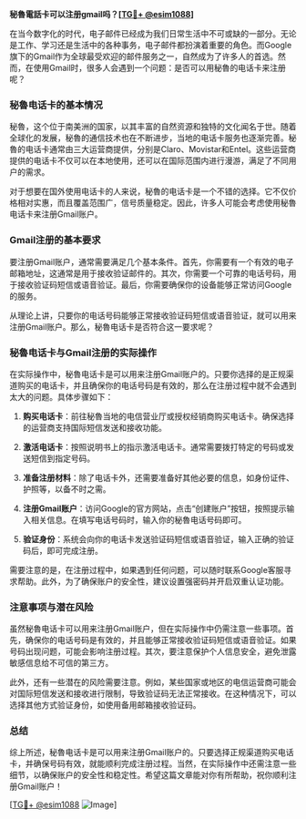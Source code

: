 **秘魯電話卡可以注册gmail吗？[[TG💪+ @esim1088](https://t.me/s/esim1088)]**

在当今数字化的时代，电子邮件已经成为我们日常生活中不可或缺的一部分。无论是工作、学习还是生活中的各种事务，电子邮件都扮演着重要的角色。而Google旗下的Gmail作为全球最受欢迎的邮件服务之一，自然成为了许多人的首选。然而，在使用Gmail时，很多人会遇到一个问题：是否可以用秘魯的电话卡来注册呢？

### 秘魯电话卡的基本情况

秘魯，这个位于南美洲的国家，以其丰富的自然资源和独特的文化闻名于世。随着全球化的发展，秘魯的通信技术也在不断进步，当地的电话卡服务也逐渐完善。秘魯的电话卡通常由三大运营商提供，分别是Claro、Movistar和Entel。这些运营商提供的电话卡不仅可以在本地使用，还可以在国际范围内进行漫游，满足了不同用户的需求。

对于想要在国外使用电话卡的人来说，秘魯的电话卡是一个不错的选择。它不仅价格相对实惠，而且覆盖范围广，信号质量稳定。因此，许多人可能会考虑使用秘魯电话卡来注册Gmail账户。

### Gmail注册的基本要求

要注册Gmail账户，通常需要满足几个基本条件。首先，你需要有一个有效的电子邮箱地址，这通常是用于接收验证邮件的。其次，你需要一个可靠的电话号码，用于接收验证码短信或语音验证。最后，你需要确保你的设备能够正常访问Google的服务。

从理论上讲，只要你的电话号码能够正常接收验证码短信或语音验证，就可以用来注册Gmail账户。那么，秘魯电话卡是否符合这一要求呢？

### 秘魯电话卡与Gmail注册的实际操作

在实际操作中，秘魯电话卡是可以用来注册Gmail账户的。只要你选择的是正规渠道购买的电话卡，并且确保你的电话号码是有效的，那么在注册过程中就不会遇到太大的问题。具体步骤如下：

1. **购买电话卡**：前往秘魯当地的电信营业厅或授权经销商购买电话卡。确保选择的运营商支持国际短信发送和接收功能。
   
2. **激活电话卡**：按照说明书上的指示激活电话卡。通常需要拨打特定的号码或发送短信到指定号码。

3. **准备注册材料**：除了电话卡外，还需要准备好其他必要的信息，如身份证件、护照等，以备不时之需。

4. **注册Gmail账户**：访问Google的官方网站，点击“创建账户”按钮，按照提示输入相关信息。在填写电话号码时，输入你的秘魯电话号码即可。

5. **验证身份**：系统会向你的电话卡发送验证码短信或语音验证，输入正确的验证码后，即可完成注册。

需要注意的是，在注册过程中，如果遇到任何问题，可以随时联系Google客服寻求帮助。此外，为了确保账户的安全性，建议设置强密码并开启双重认证功能。

### 注意事项与潜在风险

虽然秘魯电话卡可以用来注册Gmail账户，但在实际操作中仍需注意一些事项。首先，确保你的电话号码是有效的，并且能够正常接收验证码短信或语音验证。如果号码出现问题，可能会影响注册过程。其次，要注意保护个人信息安全，避免泄露敏感信息给不可信的第三方。

此外，还有一些潜在的风险需要注意。例如，某些国家或地区的电信运营商可能会对国际短信发送和接收进行限制，导致验证码无法正常接收。在这种情况下，可以选择其他方式验证身份，如使用备用邮箱接收验证码。

### 总结

综上所述，秘魯电话卡是可以用来注册Gmail账户的。只要选择正规渠道购买电话卡，并确保号码有效，就能顺利完成注册过程。当然，在实际操作中还需注意一些细节，以确保账户的安全性和稳定性。希望这篇文章能对你有所帮助，祝你顺利注册Gmail账户！

[[TG💪+ @esim1088](https://t.me/s/esim1088) ![Image](https://i.postimg.cc/4NQfJmqS/Snipaste-2025-05-13-00-14-12.png)]